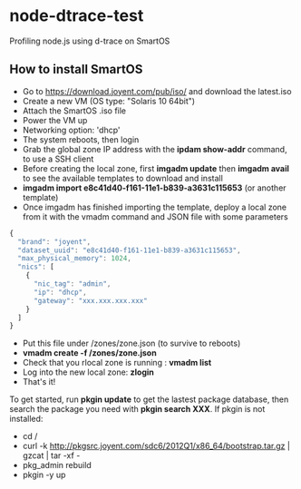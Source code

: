 node-dtrace-test
================

Profiling node.js using d-trace on SmartOS

How to install SmartOS
----------------------
 - Go to https://download.joyent.com/pub/iso/ and download the latest.iso
 - Create a new VM (OS type: "Solaris 10 64bit")
 - Attach the SmartOS .iso file
 - Power the VM up
 - Networking option: 'dhcp'
 - The system reboots, then login
 - Grab the global zone IP address with the **ipdam show-addr** command, to use a SSH client 
 - Before creating the local zone, first **imgadm update** then **imgadm avail** to see the available templates to download and install
 - **imgadm import e8c41d40-f161-11e1-b839-a3631c115653** (or another template)
 - Once imgadm has finished importing the template, deploy a local zone from it with the vmadm command and JSON file with some parameters
```js
{
  "brand": "joyent",
  "dataset_uuid": "e8c41d40-f161-11e1-b839-a3631c115653",
  "max_physical_memory": 1024,
  "nics": [
    {
      "nic_tag": "admin",
      "ip": "dhcp",
      "gateway": "xxx.xxx.xxx.xxx"
    }
  ]
}
```
 - Put this file under /zones/zone.json (to survive to reboots)
 - **vmadm create -f /zones/zone.json**
 - Check that you rlocal zone is running : **vmadm list**
 - Log into the new local zone: **zlogin <UUID>**
 - That's it!

To get started, run **pkgin update** to get the lastest package database, then search the package you need with **pkgin search XXX**.
If pkgin is not installed: 
 - cd /
 - curl -k http://pkgsrc.joyent.com/sdc6/2012Q1/x86_64/bootstrap.tar.gz | gzcat | tar -xf -
 - pkg_admin rebuild
 - pkgin -y up